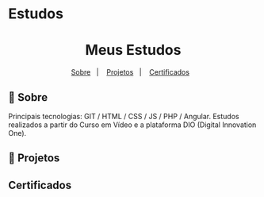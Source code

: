 # Estudos


<h1 align="center">Meus Estudos</h1>


<p align="center">
  <a href="#-sobre">Sobre</a>&nbsp;&nbsp;&nbsp;|&nbsp;&nbsp;&nbsp;
  <a href="#-projetos">Projetos</a>&nbsp;&nbsp;&nbsp;|&nbsp;&nbsp;&nbsp;
  <a href="#certificados">Certificados</a>&nbsp;&nbsp;&nbsp;  
</p>


## 📖 Sobre

Principais tecnologias: GIT / HTML / CSS / JS / PHP / Angular.
Estudos realizados a partir do Curso em Vídeo e a plataforma DIO (Digital Innovation One).

## 🚀 Projetos




## Certificados



